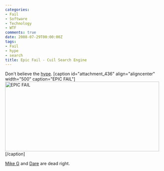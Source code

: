 ```yaml
---
categories:
- Fail
- Software
- Technology
- WTF
comments: true
date: 2008-07-29T00:00:00Z
tags:
- Fail
- hype
- search
title: Epic Fail - Cuil Search Engine
---
```


Don't believe the <a href="http://www.hurricanesoftwares.com/posts/ex-google-engineers-launched-cuil-a-better-search-engine/" title="Cuil">hype</a>.
[caption id="attachment_436" align="aligncenter" width="500" caption="EPIC FAIL"]<img src="/uploads/2008/07/cuil_fail.png" alt="EPIC FAIL" title="Cuil" width="500" height="227" class="size-full wp-image-436" />[/caption]

<a href="http://twitter.com/MikeG1/statuses/870514922">Mike G</a> and <a href="http://twitter.com/Carnage4Life/statuses/870561061">Dare</a> are dead right.
